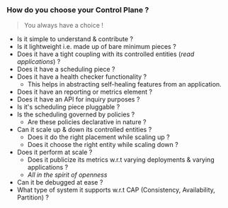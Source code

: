 ### How do you choose your Control Plane ?

> You always have a choice !

- Is it simple to understand & contribute ?
- Is it lightweight i.e. made up of bare minimum pieces ?
- Does it have a tight coupling with its controlled entities (*read applications*) ?
- Does it have a scheduling piece ?
- Does it have a health checker functionality ?
  - This helps in abstracting self-healing features from an application.
- Does it have an reporting or metrics element ?
- Does it have an API for inquiry purposes ?
- Is it's scheduling piece pluggable ?
- Is the scheduling governed by policies ?
  - Are these policies declarative in nature ?
- Can it scale up & down its controlled entities ?
  - Does it do the right placement while scaling up ?
  - Does it choose the right entity while scaling down ?
- Does it perform at scale ?
  - Does it publicize its metrics w.r.t varying deployments & varying applications ?
  - *All in the spirit of openness*
- Can it be debugged at ease ?
- What type of system it supports w.r.t CAP (Consistency, Availability, Partition) ?

